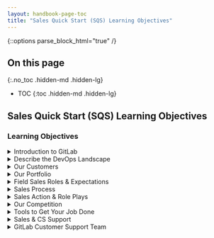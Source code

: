 ```yaml
---
layout: handbook-page-toc
title: "Sales Quick Start (SQS) Learning Objectives"
---
```


{::options parse_block_html="true" /}

## On this page
{:.no_toc .hidden-md .hidden-lg}

- TOC
{:toc .hidden-md .hidden-lg}

## Sales Quick Start (SQS) Learning Objectives

### Learning Objectives

<details>
<summary markdown="span">Introduction to GitLab</summary>

- Define DevOps.
- Describe how GitLab fits into the DevOps lifecycle.
- Describe GitLab's 3 value drivers.
- Discover GitLab's culture as a fully-distributed team.
- Discover the GitLab culture of "Everyone can contribute."
</details>

<details>
<summary markdown="span">Describe the DevOps Landscape</summary>

- Define the Software Development Lifecycle.
- Describe how GitLab fits into the Software Development Lifecycle.
- Discover why cloud native app development requires a shift to a DevOps operating structure.
- Differentiate between a traditional DevOps toolchain and GitLab's visions for a Complete DevOps solution.
- Describe how to integrate and automate security in the DevOps Lifecycle.
- Describe GitLab's advantages as an integrated platform for developers and operators.
</details>

<details>
<summary markdown="span">Our Customers</summary>

- Discover how customers are segmented at GitLab.
- Describe the various buyer personas.
- Examine GitLab's success stories.
- Locate helpful GitLab information.
- Locate internal-facing GitLab content that helps advance the sale.
</details>

<details>
<summary markdown="span">Our Portfolio</summary>

- Observe how to deliver the GitLab Pitch Deck and practice making it yours.
- Explain how GitLab helps in each stage of the DevOps Lifecycle.
- Differentiate what's included in each product tier and be ready to ask questions during the live session.
- Identify what sets higher tiers apart from Starter and practice advising clients on how they can create a more efficient and secure environment.
- Review GitLab pricing at different tiers.
- Describe what a use case is and identify GitLab's unique use cases.
- Identify the GitLab Security Capabilities, practice using them, and observe a click-through demo of them.
- Identify GitLab's Professional Services offerings and describe what their team can do to enable your clients to realize the full value of their GitLab installation.
- Discover GitLab's Roadmap and review our latest releases.
- Describe GitLab as an overall product, identify our differentiating features, and be able to tell prospects/clients where to find this information when they ask.
</details>

<details>
<summary markdown="span">Field Sales Roles & Expectations</summary>

- Discover the different sales roles at GitLab and identify what constitutes "meeting expectations" when it comes to your particular role.
- Discover how the SA role at GitLab relates with your role and the prospect/customer.
- Discover how the TAM role at GitLab relates with your role and the prospect/customer.
- Discover how the PSE role at GitLab relates with your role and the prospect/customer.
- Recognize where to find your CS resources at GitLab.
</details>

<details>
<summary markdown="span">Sales Process</summary>

- Practice the basics of CoM and MEDDPPICC and visualize how it fits into selling here at GitLab.
- Describe what CoM is and practice how to use discovery questions, value drivers, defensible differentiators, trap-setting questions, and the Mantra to advance the sale.
- Describe what MEDDPPICC is and how it will advance the sale.
- Describe our value drivers and practice how to uncover customer needs and how to articulate value and differentiation.
- Observe where sellers turn off buyers and how this fits into CoM.
- Discover the art of using social networks to find, connect with, and nurture your customers and prospects. Develop a profile that will resonate with your prospects.
- Recognize the role of the SDR in the sales process and experiment with ways to keep your pipeline filled.
</details>

<details>
<summary markdown="span">Sales Action & Role Plays</summary>

- Predict the customer side of the sales equation so you can be better prepared to have a productive, consultative conversation with them.
- Prepare for a sales conversation by using the GitLab value framework.
- Practice the flow of a sales call with your peers.
</details>

<details>
<summary markdown="span">Our Competition</summary>

- Examine the DevOps industry from our CEO's perspective.
- Describe our different features and explain how we stack up against our competitors. Recognize where to find the resources you'll need during the sales cycle.
- Identify the differences between GitLab and GitHub and practice articulating them with your peers/prospects/customers.
- Identify the differences between GitLab and Cloudbees/Jenkins and practice articulating them with your peers/prospects/customers.
- Observe from other sellers at Gitlab how they would approach a sales conversation involving a competitor.
</details>

<details>
<summary markdown="span">Tools to Get Your Job Done</summary>

- Practice using GitLab - specifically, practice using Projects, Issues, MRs, Pipelines, Settings, User & Admin Areas.
- Discover all the tools you use on a daily basis and identify the tools your counterparts in related departments will be using as well.
- Practice creating an issue.
- Practice searching for an issue and filter to find the issue you're looking for.
- Modify your LinkedIn profile to encourage social selling.
- Discover how GitLab has set up its instance of SFDC and practice how you'll use it in your role.
- Determine how to gather current references (case studies) and discover how to contribute to the bank of case studies in the future.
</details>

<details>
<summary markdown="span">Sales & CS Support</summary>

- Identify which teams/team members are responsible for which products so you know which teams to contact with questions in the future.
- Observe how our GitLab Support team works with customers and with us internally to keep our product functioning seamlessly.
- Summarize how the Alliances team can help you advance a sale that involves our partners.
- Review the process of submitting contract requests for Legal/Contract assistance.
- Review the following terms and conditions which govern all use of the GitLab.com website, or any other website owned and operated by GitLab which incorporate these terms and conditions (the "Website"), including all content, services and support packages provided on via the Website.
- Review our various marketing events and how to sign up and participate.
</details>

<details>
<summary markdown="span">GitLab Customer Support Team</summary>

- Review the GitLab Support Team Handbook, which is the central repository for why and how we work the way we do.
- Sign up for Zendesk Light Agent.
- Visualize the process a customer might experience if they submit a support ticket to our support team. Review the different issues a customer might experience to understand some of their pain points.
</details>
